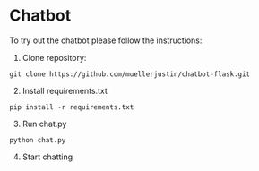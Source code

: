 # Chatbot
To try out the chatbot please follow the instructions:
1. Clone repository:
```
git clone https://github.com/muellerjustin/chatbot-flask.git
```
2. Install requirements.txt
```
pip install -r requirements.txt
```
3. Run chat.py
```
python chat.py
```
4. Start chatting
